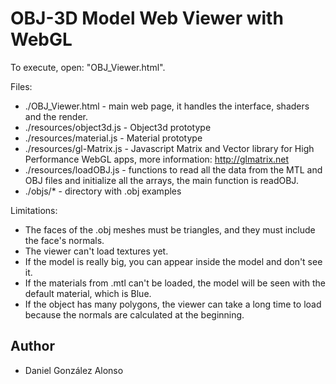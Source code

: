 OBJ-3D Model Web Viewer with WebGL
====
To execute, open: "OBJ_Viewer.html".

Files:
* ./OBJ_Viewer.html 		    - main web page, it handles the interface, shaders and the render.
* ./resources/object3d.js		- Object3d prototype
* ./resources/material.js		- Material prototype
* ./resources/gl-Matrix.js 	- Javascript Matrix and Vector library for High Performance WebGL apps, more information: http://glmatrix.net
* ./resources/loadOBJ.js 		- functions to read all the data from the MTL and OBJ files and initialize all the arrays, the main function is readOBJ.
* ./objs/*					- directory with .obj examples

Limitations:
* The faces of the .obj meshes must be triangles, and they must include the face's normals.
* The viewer can't load textures yet.
* If the model is really big, you can appear inside the model and don't see it.
* If the materials from .mtl can't be loaded, the model will be seen with the default material, which is Blue.
* If the object has many polygons, the viewer can take a long time to load because the normals are calculated at the beginning.

Author
----
* Daniel González Alonso
